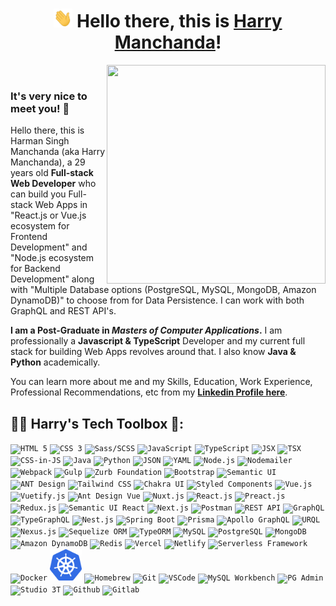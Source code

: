 <h1 align="center"><img src="https://raw.githubusercontent.com/ABSphreak/ABSphreak/master/gifs/Hi.gif" width="30" height="30"> Hello there, this is <a href="https://www.linkedin.com/in/harrymanchanda">Harry Manchanda</a>!</h1>

<img align="right" src="https://user-images.githubusercontent.com/4970624/102078863-a7889d80-3e31-11eb-917c-80b590fd3a66.png" height="350" width="350" />

<p>&nbsp;</p>

### It's very nice to meet you! 🙌

Hello there, this is Harman Singh Manchanda (aka Harry Manchanda), a 29 years old **Full-stack Web Developer** who can build you Full-stack Web Apps in "React.js or Vue.js ecosystem for Frontend Development" and "Node.js ecosystem for Backend Development" along with "Multiple Database options (PostgreSQL, MySQL, MongoDB, Amazon DynamoDB)" to choose from for Data Persistence. I can work with both GraphQL and REST API's.

**I am a Post-Graduate in _Masters of Computer Applications_.** I am professionally a **Javascript & TypeScript** Developer and my current full stack for building Web Apps revolves around that. I also know **Java & Python** academically.

You can learn more about me and my Skills, Education, Work Experience, Professional Recommendations, etc from my [**Linkedin Profile here**](https://www.linkedin.com/in/harrymanchanda/).

<h2>🏄‍♂️ Harry's Tech Toolbox 🧰:</h2>

<code><img alt="HTML 5" title="HTML 5" height="50" src="https://cdn-icons-png.flaticon.com/512/888/888859.png" /></code>
<code><img alt="CSS 3" title="CSS 3" height="50" src="https://cdn-icons-png.flaticon.com/512/919/919826.png" /></code>
<code><img alt="Sass/SCSS" title="Sass/SCSS" height="50" src="https://cdn-icons-png.flaticon.com/512/919/919831.png" /></code>
<code><img alt="JavaScript" title="JavaScript" height="50" src="https://cdn-icons-png.flaticon.com/512/541/541552.png" /></code>
<code><img alt="TypeScript" title="TypeScript" height="50" src="https://cdn-icons-png.flaticon.com/512/541/541500.png" /></code>
<code><img alt="JSX" title="JSX" height="50" src="https://cdn-icons-png.flaticon.com/512/541/541490.png" /></code>
<code><img alt="TSX" title="TSX" height="50" src="https://cdn-icons-png.flaticon.com/512/541/541501.png" /></code>
<code><img alt="CSS-in-JS" title="CSS-in-JS" height="50" src="https://www.drupal.org/files/project-images/minify-css-javascript.png" /></code>
<code><img alt="Java" title="Java" height="50" src="https://upload.wikimedia.org/wikipedia/en/thumb/3/30/Java_programming_language_logo.svg/1200px-Java_programming_language_logo.svg.png" /></code>
<code><img alt="Python" title="Python" height="50" src="https://cdn-icons-png.flaticon.com/512/1387/1387537.png" /></code>
<code><img alt="JSON" title="JSON" height="50" src="https://cdn-icons-png.flaticon.com/512/541/541488.png" /></code>
<code><img alt="YAML" title="YAML" height="50" src="https://cdn-icons-png.flaticon.com/512/187/187689.png" /></code>
<code><img alt="Node.js" title="Node.js" height="50" src="https://cdn-icons-png.flaticon.com/512/919/919825.png" /></code>
<code><img alt="Nodemailer" title="Nodemailer" height="50" src="https://nodemailer.com/nm_logo_200x136.png" /></code>
<code><img alt="Webpack" title="Webpack" height="50" src="https://raw.githubusercontent.com/webpack/media/master/logo/icon.svg" /></code>
<code><img alt="Gulp" title="Gulp" height="50" src="https://upload.wikimedia.org/wikipedia/commons/7/72/Gulp.js_Logo.svg" /></code>
<code><img alt="Zurb Foundation" title="Zurb Foundation" height="50" src="https://get.foundation/assets/img/learn/features/svgs/code-reduction-01.svg" /></code>
<code><img alt="Bootstrap" title="Bootstrap" height="50" src="https://upload.wikimedia.org/wikipedia/commons/b/b2/Bootstrap_logo.svg" /></code>
<code><img alt="Semantic UI" title="Semantic UI" height="50" src="https://cdn.worldvectorlogo.com/logos/semantic-ui.svg" /></code>
<code><img alt="ANT Design" title="ANT Design" height="50" src="https://gw.alipayobjects.com/zos/rmsportal/KDpgvguMpGfqaHPjicRK.svg" /></code>
<code><img alt="Tailwind CSS" title="Tailwind CSS" height="50" src="https://tailwindcss.com/_next/static/media/tailwindcss-mark.79614a5f61617ba49a0891494521226b.svg" /></code>
<code><img alt="Chakra UI" title="Chakra UI" height="50" src="https://img.stackshare.io/service/12421/rzylUjaf_400x400.jpg" /></code>
<code><img alt="Styled Components" title="Styled Components" height="50" src="https://raw.githubusercontent.com/styled-components/brand/master/styled-components.svg" /></code>
<code><img alt="Vue.js" title="Vue.js" height="50" src="https://upload.wikimedia.org/wikipedia/commons/9/95/Vue.js_Logo_2.svg" /></code>
<code><img alt="Vuetify.js" title="Vuetify.js" height="50" src="https://seeklogo.com/images/V/vuetify-logo-3BCF73C928-seeklogo.com.png" /></code>
<code><img alt="Ant Design Vue" title="Ant Design Vue" height="50" src="https://svgur.com/i/QxA.svg" /></code>
<code><img alt="Nuxt.js" title="Nuxt.js" height="50" src="https://nuxtjs.org/design-kit/colored-logo.svg" /></code>
<code><img alt="React.js" title="React.js" height="50" src="https://upload.wikimedia.org/wikipedia/commons/a/a7/React-icon.svg" /></code>
<code><img alt="Preact.js" title="Preact.js" height="50" src="https://avatars0.githubusercontent.com/u/26872990" /></code>
<code><img alt="Redux.js" title="Redux.js" height="50" src="https://upload.wikimedia.org/wikipedia/commons/4/49/Redux.png" /></code>
<code><img alt="Semantic UI React" title="Semantic UI React" height="50" src="https://react.semantic-ui.com/logo.png" /></code>
<code><img alt="Next.js" title="Next.js" height="50" src="https://cdn.worldvectorlogo.com/logos/next-js.svg" /></code>
<code><img alt="Postman" title="Postman" height="50" src="https://seeklogo.com/images/P/postman-logo-0087CA0D15-seeklogo.com.png" /></code>
<code><img alt="REST API" title="Rest API" height="50" src="https://cdn-icons-png.flaticon.com/512/2091/2091704.png" /></code>
<code><img alt="GraphQL" title="GraphQL" height="50" src="https://upload.wikimedia.org/wikipedia/commons/1/17/GraphQL_Logo.svg" /></code>
<code><img alt="TypeGraphQL" title="TypeGraphQL" height="50" src="https://typegraphql.com/img/logo.png" /></code>
<code><img alt="Nest.js" title="Nest.js" height="50" src="https://d33wubrfki0l68.cloudfront.net/e937e774cbbe23635999615ad5d7732decad182a/26072/logo-small.ede75a6b.svg" /></code>
<code><img alt="Spring Boot" title="Spring Boot" height="50" src="https://spring.io/images/spring-logo-9146a4d3298760c2e7e49595184e1975.svg" /></code>
<code><img alt="Prisma" title="Prisma" height="50" src="https://seeklogo.com/images/P/prisma-logo-3805665B69-seeklogo.com.png" /></code>
<code><img alt="Apollo GraphQL" title="Apollo GraphQL" height="50" src="https://seeklogo.com/images/A/apollo-logo-DC7DD3C444-seeklogo.com.png" /></code>
<code><img alt="URQL" title="URQL" height="50" src="https://svgshare.com/i/QwM.svg" /></code>
<code><img alt="Nexus.js" title="Nexus.js" height="50" src="https://i.imgur.com/Y5BgDGl.png" /></code>
<code><img alt="Sequelize ORM" title="Sequelize ORM" height="50" src="https://sequelize.org/img/logo.svg" /></code>
<code><img alt="TypeORM" title="TypeORM" height="50" src="https://avatars2.githubusercontent.com/u/20165699" /></code>
<code><img alt="MySQL" title="MySQL" height="50" src="https://upload.wikimedia.org/wikipedia/de/d/dd/MySQL_logo.svg" /></code>
<code><img alt="PostgreSQL" title="PostgreSQL" height="50" src="https://upload.wikimedia.org/wikipedia/commons/2/29/Postgresql_elephant.svg" /></code>
<code><img alt="MongoDB" title="MongoDB" height="50" src="https://cdn.iconscout.com/icon/free/png-512/mongodb-3-1175138.png" /></code>
<code><img alt="Amazon DynamoDB" title="Amazon DynamoDB" height="50" src="https://upload.wikimedia.org/wikipedia/commons/f/fd/DynamoDB.png" /></code>
<code><img alt="Redis" title="Redis" height="50" src="https://cdn.iconscout.com/icon/free/png-512/redis-3-1175053.png" /></code>
<code><img alt="Vercel" title="Vercel" height="50" src="https://assets.vercel.com/image/upload/v1588805858/repositories/vercel/logo.png" /></code>
<code><img alt="Netlify" title="Netlify" height="50" src="https://seeklogo.com/images/N/netlify-logo-758722CDF4-seeklogo.com.png" /></code>
<code><img alt="Serverless Framework" title="Serverless Framework" height="50" src="https://s3-us-west-2.amazonaws.com/assets.site.serverless.com/logos/Serverless_mark_black_400x400_v3%402x.jpg" /></code>
<code><img alt="Docker" title="Docker" height="50" src="https://www.docker.com/wp-content/uploads/2022/03/Moby-logo.png.webp" /></code>
<code><img alt="Kubernetes" title="Kubernetes" height="50" src="https://raw.githubusercontent.com/kubernetes/kubernetes/master/logo/logo.png" /></code>
<code><img alt="Homebrew" title="Homebrew" height="50" src="https://brew.sh/assets/img/homebrew-256x256.png" /></code>
<code><img alt="Git" title="Git" height="50" src="https://cdn-icons-png.flaticon.com/512/2680/2680847.png" /></code>
<code><img alt="VSCode" title="VSCode" height="50" src="https://upload.wikimedia.org/wikipedia/commons/9/9a/Visual_Studio_Code_1.35_icon.svg" /></code>
<code><img alt="MySQL Workbench" title="MySQL Workbench" height="50" src="https://upload.wikimedia.org/wikipedia/commons/thumb/0/0e/Antu_mysql-workbench.svg/240px-Antu_mysql-workbench.svg.png" /></code>
<code><img alt="PG Admin" title="PG Admin" height="50" src="https://upload.wikimedia.org/wikipedia/commons/thumb/c/c0/Antu_pgadmin.svg/240px-Antu_pgadmin.svg.png" /></code>
<code><img alt="Studio 3T" title="Studio 3T" height="50" src="https://www.realwire.com/writeitfiles/studio-3t-logo-green-on-white.jpg" /></code>
<code><img alt="Github" title="Github" height="50" src="https://cdn-icons-png.flaticon.com/512/733/733609.png" /></code>
<code><img alt="Gitlab" title="Gitlab" height="50" src="https://about.gitlab.com/images/press/press-kit-icon.svg" /></code>
